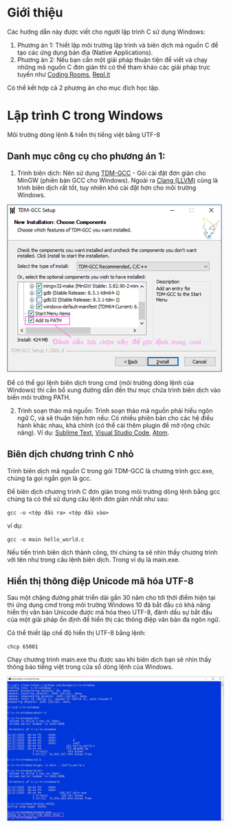 # Giới thiệu
Các hướng dẫn này được viết cho người lập trình C sử dụng Windows:

1. Phương án 1: Thiết lập môi trường lập trình và biên dịch mã nguồn C để tạo các ứng dụng bản địa (Native Applications).
2. Phương án 2: Nếu bạn cần một giải pháp thuận tiện để viết và chạy những mã nguồn C đơn giản thì có thể tham khảo các giải pháp trực tuyến như [Coding Rooms](https://www.codingrooms.com/), [Repl.it](https://repl.it/)

Có thể kết hợp cả 2 phương án cho mục đích học tập.

# Lập trình C trong Windows
Môi trường dòng lệnh & hiển thị tiếng việt bằng UTF-8


## Danh mục công cụ cho phương án 1:

1. Trình biên dịch: Nên sử dụng [TDM-GCC](https://jmeubank.github.io/tdm-gcc/) - Gói cài đặt đơn giản cho MinGW (phiên bản GCC cho Windows). Ngoài ra [Clang (LLVM)](https://clang.llvm.org/) cũng là trình biên dịch rất tốt, tuy nhiên khó cài đặt hơn cho môi trường Windows.

![TDM-GCC](pic/TDM-GCC.PNG)

Để có thể gọi lệnh biên dịch trong cmd (môi trường dòng lệnh của Windows) thì cần bổ xung đường dẫn đến thư mục chứa trình biên dịch vào biến môi trường PATH.

2. Trình soạn thảo mã nguồn:
Trình soạn thảo mã nguồn phải hiểu ngôn ngữ C, và sẽ thuận tiện hơn nếu: Có nhiều phiên bản cho các hệ điều hành khác nhau, khả chỉnh (có thể cài thêm plugin để mở rộng chức năng).
Ví dụ: [Sublime Text](https://www.sublimetext.com/), [Visual Studio Code](https://code.visualstudio.com/), [Atom](https://atom.io/).

## Biên dịch chương trình C nhỏ

Trình biên dịch mã nguồn C trong gói TDM-GCC là chương trình gcc.exe, chúng ta gọi ngắn gọn là gcc.

Để biên dịch chương trình C đơn giản trong môi trường dòng lệnh bằng gcc chúng ta có thể sử dụng câu lệnh đơn giản nhất như sau:

`gcc -o <tệp đầu ra> <tệp đầu vào>`

ví dụ:

`gcc -o main hello_world.c`

Nếu tiến trình biên dịch thành công, thì chúng ta sẽ nhìn thấy chương trình với tên như trong câu lệnh biên dịch. Trong ví dụ là main.exe.

## Hiển thị thông điệp Unicode mã hóa UTF-8
Sau một chặng đường phát triển dài gần 30 năm cho tới thời điểm hiện tại thì ứng dụng cmd trong môi trường Windows 10 đã bắt đầu có khả năng hiển thị văn bản Unicode được mã hóa theo UTF-8, đánh dấu sự bắt đầu của một giải pháp ổn định để hiển thị các thông điệp văn bản đa ngôn ngữ.

Có thể thiết lập chế độ hiển thị UTF-8 bằng lệnh:

`chcp 65001`

Chạy chương trình main.exe thu được sau khi biên dịch bạn sẽ nhìn thấy thông báo tiếng việt trong cửa sổ dòng lệnh của Windows.

![cmd](pic/CMD.PNG)
